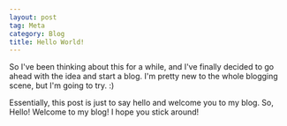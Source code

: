 ```yaml
---
layout: post
tag: Meta
category: Blog
title: Hello World!
---
```

So I've been thinking about this for a while, and I've finally decided to go ahead with the idea and start a blog. I'm pretty new to the whole blogging scene, but I'm going to try. :)

Essentially, this post is just to say hello and welcome you to my blog. So, Hello! Welcome to my blog! I hope you stick around!